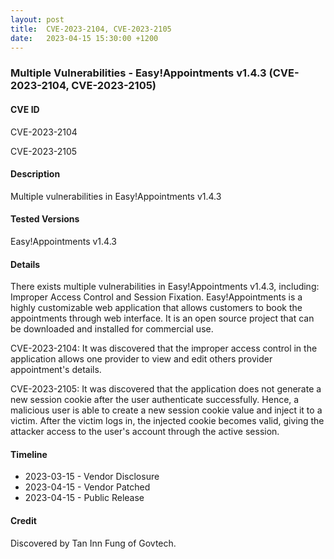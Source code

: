 ```yaml
---
layout: post
title:  CVE-2023-2104, CVE-2023-2105
date:   2023-04-15 15:30:00 +1200
---
```


### Multiple Vulnerabilities - Easy!Appointments v1.4.3 (CVE-2023-2104, CVE-2023-2105)

#### CVE ID

CVE-2023-2104

CVE-2023-2105

#### Description

Multiple vulnerabilities in Easy!Appointments v1.4.3

#### Tested Versions

Easy!Appointments v1.4.3

#### Details

There exists multiple vulnerabilities in Easy!Appointments v1.4.3, including: Improper Access Control and Session Fixation.
Easy!Appointments is a highly customizable web application that allows customers to book the appointments through web interface.
It is an open source project that can be downloaded and installed for commercial use.

CVE-2023-2104: It was discovered that the improper access control in the application allows one provider to view and edit others provider appointment's details.

CVE-2023-2105: It was discovered that the application does not generate a new session cookie after the user authenticate successfully.
Hence, a malicious user is able to create a new session cookie value and inject it to a victim.
After the victim logs in, the injected cookie becomes valid, giving the attacker access to the user's account through the active session.

#### Timeline

* 2023-03-15 - Vendor Disclosure
* 2023-04-15 - Vendor Patched
* 2023-04-15 - Public Release

#### Credit

Discovered by Tan Inn Fung of Govtech.
